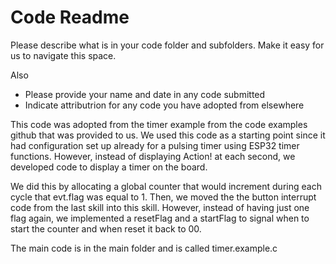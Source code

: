 # Code Readme

Please describe what is in your code folder and subfolders. Make it
easy for us to navigate this space.

Also
- Please provide your name and date in any code submitted
- Indicate attributrion for any code you have adopted from elsewhere

This code was adopted from the timer example from the code examples github that was 
provided to us. We used this code as a starting point since it had configuration set
up already for a pulsing timer using ESP32 timer functions. However, instead of
displaying Action! at each second, we developed code to display a timer on the board.

We did this by allocating a global counter that would increment during each cycle 
that evt.flag was equal to 1. Then, we moved the the button interrupt code from the 
last skill into this skill. However, instead of having just one flag again, we 
implemented a resetFlag and a startFlag to signal when to start the counter and when 
reset it back to 00. 

The main code is in the main folder and is called timer.example.c